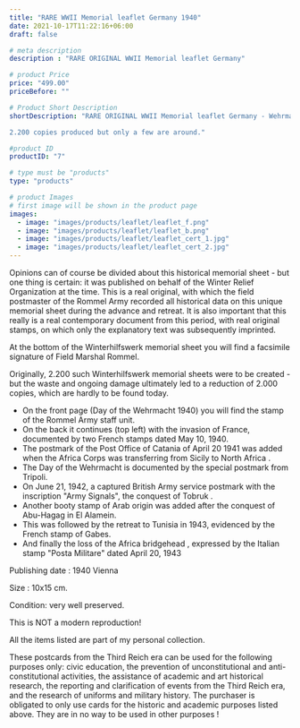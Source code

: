```yaml
---
title: "RARE WWII Memorial leaflet Germany 1940"
date: 2021-10-17T11:22:16+06:00
draft: false

# meta description
description : "RARE ORIGINAL WWII Memorial leaflet Germany"

# product Price
price: "499.00"
priceBefore: ""

# Product Short Description
shortDescription: "RARE ORIGINAL WWII Memorial leaflet Germany - Wehrmacht Day, Rommel, 1940.

2.200 copies produced but only a few are around."

#product ID
productID: "7"

# type must be "products"
type: "products"

# product Images
# first image will be shown in the product page
images:
  - image: "images/products/leaflet/leaflet_f.png"
  - image: "images/products/leaflet/leaflet_b.png"
  - image: "images/products/leaflet/leaflet_cert_1.jpg"
  - image: "images/products/leaflet/leaflet_cert_2.jpg"
---
```


Opinions can of course be divided about this historical memorial sheet - but one thing is certain: it was published on behalf of the Winter Relief Organization at the time. This is a real original, with which the field postmaster of the Rommel Army recorded all historical data on this unique memorial sheet during the advance and retreat. It is also important that this really is a real contemporary document from this period, with real original stamps, on which only the explanatory text was subsequently imprinted.

At the bottom of the Winterhilfswerk memorial sheet you will find a facsimile signature of Field Marshal Rommel.

Originally, 2.200 such Winterhilfswerk memorial sheets were to be created - but the waste and ongoing damage ultimately led to a reduction of 2.000 copies, which are hardly to be found today.

* On the front page (Day of the Wehrmacht 1940) you will find the stamp of the Rommel Army staff unit.
* On the back it continues (top left) with the invasion of France, documented by two French stamps dated May 10, 1940.
* The postmark of the Post Office of Catania of April 20 1941 was added when the Africa Corps was transferring from Sicily to North Africa .
* The Day of the Wehrmacht is documented by the special postmark from Tripoli.
* On June 21, 1942, a captured British Army service postmark with the inscription "Army Signals", the conquest of Tobruk .
* Another booty stamp of Arab origin was added after the conquest of Abu-Hagag in El Alamein.
* This was followed by the retreat to Tunisia in 1943, evidenced by the French stamp of Gabes.
* And finally the loss of the Africa bridgehead , expressed by the Italian stamp "Posta Militare" dated April 20, 1943

Publishing date : 1940 Vienna

Size : 10x15 cm.

Condition: very well preserved.

This is NOT a modern reproduction!

All the items listed are part of my personal collection.

These postcards from the Third Reich era can be used for the following purposes only: civic education, the prevention of unconstitutional and anti-constitutional activities, the assistance of academic and art historical research, the reporting and clarification of events from the Third Reich era, and the research of uniforms and military history. The purchaser is obligated to only use cards for the historic and academic purposes listed above. They are in no way to be used in other purposes !

